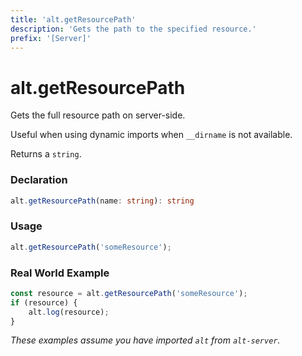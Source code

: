 ```yaml
---
title: 'alt.getResourcePath'
description: 'Gets the path to the specified resource.'
prefix: '[Server]'
---
```


# alt.getResourcePath

Gets the full resource path on server-side. 

Useful when using dynamic imports when `__dirname` is not available.

Returns a `string`.

### Declaration

```typescript
alt.getResourcePath(name: string): string
```

### Usage

```js
alt.getResourcePath('someResource');
```

### Real World Example

```js
const resource = alt.getResourcePath('someResource');
if (resource) {
    alt.log(resource);
}
```

_These examples assume you have imported `alt` from `alt-server`._